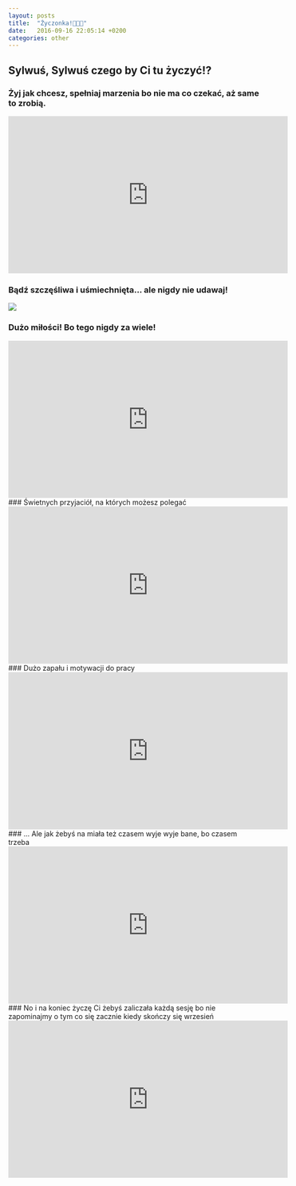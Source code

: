 ```yaml
---
layout: posts
title:  "Życzonka!🎉🎉🎉"
date:   2016-09-16 22:05:14 +0200
categories: other
---
```

## Sylwuś, Sylwuś czego by Ci tu życzyć⁉

### Żyj jak chcesz, spełniaj marzenia bo nie ma co czekać, aż same to zrobią. 
<div class="media">
<iframe width="560" height="315" src="https://www.youtube.com/embed/qeMFqkcPYcg" frameborder="0" allowfullscreen></iframe>
</div>

### Bądź szczęśliwa i uśmiechnięta... ale nigdy nie udawaj! 

![ ](http://66.media.tumblr.com/tumblr_m9vtezILce1r2iv0wo1_500.gif)

### Dużo miłości! Bo tego nigdy za wiele! 
<div class="media">
<iframe width="560" height="315" src="https://www.youtube.com/embed/_aJqP9kYIPk" frameborder="0" allowfullscreen></iframe>
</div>
### Świetnych przyjaciół, na których możesz polegać 
<div class="media">
<iframe width="560" height="315" src="https://www.youtube.com/embed/SCQGnVrTsAM" frameborder="0" allowfullscreen></iframe>
</div>
### Dużo zapału i motywacji do pracy 
<div class="media">
<iframe width="560" height="315" src="https://www.youtube.com/embed/HL1UzIK-flA" frameborder="0" allowfullscreen></iframe>
</div>
### ... Ale jak żebyś na miała też czasem wyje wyje bane, bo czasem trzeba
<div class="media">
<iframe width="560" height="315" src="https://www.youtube.com/embed/XL8xaUYqhNA" frameborder="0" allowfullscreen></iframe>
</div>
### No i na koniec życzę Ci żebyś zaliczała każdą sesję bo nie zapominajmy o tym co się zacznie kiedy skończy się wrzesień
<div class="media">
<iframe width="560" height="315" src="https://www.youtube.com/embed/rdpBZ5_b48g" frameborder="0" allowfullscreen></iframe>
</div>

